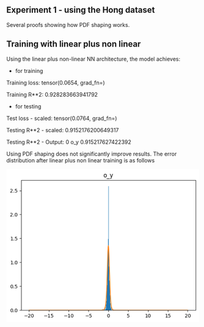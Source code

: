 ## Experiment 1 - using the Hong dataset

Several proofs showing how PDF shaping works.

## Training with linear plus non linear

Using the linear plus non-linear NN architecture, the model achieves:

* for training

Training loss: tensor(0.0654, grad_fn=<MseLossBackward0>)

Training R**2: 0.928283663941792

* for testing

Test loss - scaled: tensor(0.0764, grad_fn=<MseLossBackward0>)

Testing R**2 - scaled: 0.9152176200649317

Testing R**2 - Output: 0 o_y 0.915217627422392

Using PDF shaping does not significantly improve results. The error distribution after linear plus non linear training is as follows

![After F1 PLUS f2 TRAINING](F1plusf2_training.png "WITH TRAINING")
  
  
